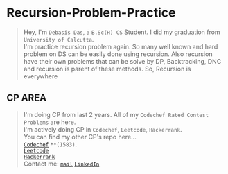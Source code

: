 # **Recursion-Problem-Practice**
>  
>Hey, I'm `Debasis Das`, a `B.Sc(H) CS` Student. I did my graduation from `University of Calcutta`.  
>I'm practice recursion problem again. So many well known and hard problem on DS can be easily done using recursion. 
>Also recursion have their own problems that can be solve by DP, Backtracking, DNC and recursion is parent of these methods. 
>So, Recursion is everywhere

## CP AREA
>I'm doing CP from last 2 years. All of my `Codechef Rated Contest Problems` are here.  
>I'm actively doing CP in `Codechef`, `Leetcode`, `Hackerrank`.  
>You can find my other CP's repo here...  
>[`Codechef`](https://www.codechef.com/users/deba_98) `**(1583)`.  
>[`Leetcode`]()  
>[`Hackerrank`]()  
>Contact me: [`mail`](to.debasisdas.cu@gmail.com) [`LinkedIn`](https://www.linkedin.com/in/debasis-das-0a05021a4/)
>  
